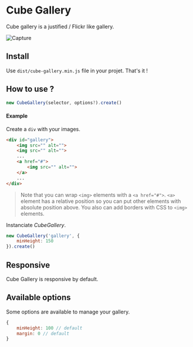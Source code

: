 # Cube Gallery

Cube gallery is a justified / Flickr like gallery.

![Capture](docs/images/capture.png)

## Install

Use `dist/cube-gallery.min.js` file in your projet. That's it !

## How to use ?

```js
new CubeGallery(selector, options?).create()
```

#### Example

Create a `div` with your images.
```html
<div id="gallery">
    <img src="" alt="">
    <img src="" alt="">
    ...
    <a href="#">
        <img src="" alt="">
    </a>
    ...
</div>
```
> Note that you can wrap `<img>` elements with a `<a href="#">`. `<a>` element has a relative position so you can put other elements with absolute position above. You also can add borders with CSS to `<img>` elements.

Instanciate _CubeGallery_.
```js
new CubeGallery('gallery', {
    minHeight: 150
}).create()
```

## Responsive

Cube Gallery is responsive by default.

## Available options

Some options are available to manage your gallery.
```js
{
    minHeight: 100 // default
    margin: 0 // default
}
```